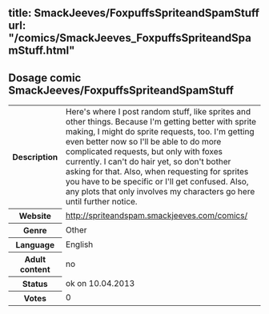 title: SmackJeeves/FoxpuffsSpriteandSpamStuff
url: "/comics/SmackJeeves_FoxpuffsSpriteandSpamStuff.html"
---
Dosage comic SmackJeeves/FoxpuffsSpriteandSpamStuff
-----------------------------------------

<table class="comicinfo">
<tr>
<th>Description</th><td>Here's where I post random stuff, like sprites and other things. Because I'm getting better with sprite making, I might do sprite requests, too. I'm getting even better now so I'll be able to do more complicated requests, but only with foxes currently. I can't do hair yet, so don't bother asking for that. Also, when requesting for sprites you have to be specific or I'll get confused. Also, any plots that only involves my characters go here until further notice.</td>
</tr>
<tr>
<th>Website</th><td><a href="http://spriteandspam.smackjeeves.com/comics/">http://spriteandspam.smackjeeves.com/comics/</a></td>
</tr>
<tr>
<th>Genre</th><td>Other</td>
</tr>
<tr>
<th>Language</th><td>English</td>
</tr>
<tr>
<th>Adult content</th><td>no</td>
</tr>
<tr>
<th>Status</th><td>ok on 10.04.2013</td>
</tr>
<tr>
<th>Votes</th><td>0</div></td>
</tr>
</table>
